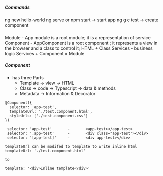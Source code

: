 ##### Commands
ng new hello-world 
ng serve or npm start	-> start app
ng g c test	-> create component

#####

Module - App module is a root module; it is a representation of service
Component - AppComponent is a root component ; it represents a view in the browser and a class to control it; HTML + Class
Services - business logic
Services + Component = Module


##### Component
- has three Parts
	-	Template 	-> view 	-> HTML
	-	Class		-> code  	-> Typescript 	-> data & methods
	-	Metadata	-> 	Information & Decorator

````
@Component({
  selector: 'app-test',
  templateUrl: './test.component.html',
  styleUrls: ['./test.component.css']
})

 selector: 'app-test'		-		<app-test></app-test>
 selector: '.app-test'		-		<div class="app-test"></div>
 selector: '[app-test]'		-		<div app-test></div>
 
templateUrl can be modifed to template to write inline html
templateUrl: './test.component.html'

to

template: '<div>Inline template</div>'
 ````